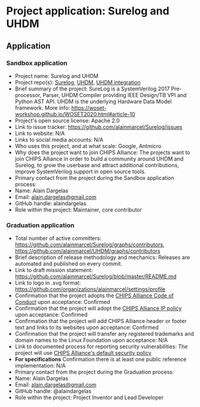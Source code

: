 # Project application: Surelog and UHDM

## Application

### Sandbox application

* Project name: Surelog and UHDM
* Project repo(s): [Surelog](https://github.com/alainmarcel/Surelog), [UHDM](https://github.com/alainmarcel/UHDM), [UHDM integration](https://github.com/alainmarcel/uhdm-integration)
* Brief summary of the project: SureLog is a SystemVerilog 2017 Pre-processor, Parser, UHDM Compiler providing IEEE Design/TB VPI and Python AST API. UHDM is the underlying Hardware Data Model framework. More info: https://woset-workshop.github.io/WOSET2020.html#article-10
* Project's open source license: Apache 2.0
* Link to issue tracker: https://github.com/alainmarcel/Surelog/issues
* Link to website: N/A
* Links to social media accounts: N/A
* Who uses this project, and at what scale: Google, Antmicro
* Why does the project want to join CHIPS Alliance: The projects want to join CHIPS Alliance in order to build a community around UHDM and Surelog, to grow the userbase and attract additional contributions, improve SystemVerilog support in open source tools.
* Primary contact from the project during the Sandbox application process:
 * Name: Alain Dargelas
 * Email: alain.dargelas@gmail.com
 * GitHub handle: alaindargelas
 * Role within the project: Maintainer, core contributor

### Graduation application

* Total number of active committers: https://github.com/alainmarcel/Surelog/graphs/contributors, https://github.com/alainmarcel/UHDM/graphs/contributors
* Brief description of release methodology and mechanics: Releases are automated and published on every commit.
* Link to draft mission statement: https://github.com/alainmarcel/Surelog/blob/master/README.md
* Link to logo in .svg format: https://github.com/organizations/alainmarcel/settings/profile
* Confirmation that the project adopts the [CHIPS Alliance Code of Conduct](https://lfprojects.org/policies/code-of-conduct/) upon acceptance: Confirmed
* Confirmation that the project will adopt the [CHIPS Alliance IP policy](https://technical-charter.chipsalliance.org) upon acceptance: Confirmed
* Confirmation that the project will add CHIPS Alliance header or footer text and links to its websites upon acceptance: Confirmed
* Confirmation that the project will transfer any registered trademarks and domain names to the Linux Foundation upon acceptance: N/A
* Link to documented process for reporting security vulnerabilities: The project will use [CHIPS Alliance's default security policy](https://github.com/chipsalliance/tsc#reporting-security-vulnerabilities)
* **For specifications** Confirmation there is at least one public reference implementation: N/A
* Primary contact from the project during the Graduation process:
 * Name: Alain Dargelas
 * Email: alain.dargelas@gmail.com
 * GitHub handle: @alaindargelas
 * Role within the project: Project Inventor and Lead Developer
